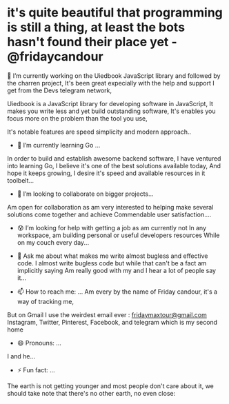 #  it's quite beautiful that programming is still a thing, at least the bots hasn't found their place yet -@fridaycandour

<!--
**FridayCandour/FridayCandour** is a ✨ _special_ ✨ repository because its `README.md` (this file) appears on your GitHub profile.

Here are some ideas to get you started:
-->
 🔭 I’m currently working on the Uiedbook JavaScript library
 and followed by the charren project,
It's been great expecially with the help and support I get
from the Devs telegram network, 

Uiedbook is a JavaScript library for developing software in JavaScript,
It makes you write less and yet build outstanding software,
It's enables you focus more on the problem than the tool you use,

It's notable features are speed simplicity and modern approach..


- 🌱 I’m currently learning Go ...

In order to build and establish awesome backend software,
I have ventured into learning Go, I believe it's one of the best solutions available today,
And hope it keeps growing, I desire it's speed and available resources in it toolbelt...


- 👯 I’m looking to collaborate on bigger projects...

Am open for collaboration as am very interested to helping make several solutions come together and achieve 
Commendable user satisfaction....

- 😰 I’m looking for help with getting a job as am currently not
In any workspace, am building personal or useful developers resources
While on my couch every day...


- 💬 Ask me about what makes me write almost bugless and effective code.
I almost write bugless code but while that can't be a fact am implicitly saying
Am really good with my and I hear a lot of people say it...


- 📫 How to reach me: ...
Am every by the name of Friday candour, it's a way of tracking me,

But on Gmail I use the weirdest email ever : fridaymaxtour@gmail.com
Instagram, Twitter, Pinterest, Facebook, and telegram which is my second home


- 😄 Pronouns: ...

I and he...

- ⚡ Fun fact: ...

The earth is not getting younger and most people don't care about it, we should take note that there's no other earth, no even close:
